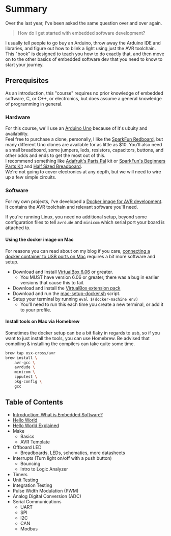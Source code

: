 # Summary

Over the last year, I've been asked the same question over and over again.

> How do I get started with embedded software development?

I usually tell people to go buy an Arduino, throw away the Arduino IDE and libraries, and figure out how to blink a light using just the AVR toolchain.  
This "book" is designed to teach you how to do exactly that, and then move on to the other basics of embedded software dev that you need to know to start your journey.

## Prerequisites

As an introduction, this "course" requires no prior knowledge of embedded software, C, or C++, or electronics, but does assume a general knowledge of programming in general.

### Hardware

For this course, we'll use an [Arduino Uno](https://store.arduino.cc/usa/arduino-uno-rev3/) because of it's ubuity and availability.  
Feel free to purchase a clone, personally, I like the [SparkFun Redboard](https://www.sparkfun.com/products/13975), but many different Uno clones are available for as little as $10.
You'll also need a small breadboard, some jumpers, leds, resistors, capacitors, buttons, and other odds and ends to get the most out of this.  
I recommend something like [Adafruit's Parts Pal](https://www.adafruit.com/product/2975) kit or [SparkFun's Beginners Parts Kit](https://www.sparkfun.com/products/13973) and [Half Sized Breadboard](https://www.sparkfun.com/products/12002).  
We're not going to cover electronics at any depth, but we will need to wire up a few simple circuits.

### Software

For my own projects, I've developed a [Docker image for AVR development](https://hub.docker.com/r/rubberduck/avr).  
It contains the AVR toolchain and relevant software you'll need.  

If you're running Linux, you need no additional setup, beyond some configuration files to tell `avrdude` and `minicom` which serial port your board is attached to.

#### Using the docker image on Mac

For reasons you can read about on my blog if you care, [connecting a docker container to USB ports on Mac](https://christopherjmcclellan.wordpress.com/2019/04/21/using-usb-with-docker-for-mac/) requires a bit more software and setup.

- Download and Install [VirtualBox 6.06](https://www.virtualbox.org/wiki/Downloads) or greater.
  - You MUST have version 6.06 or greater, there was a bug in earlier versions that cause this to fail.
- Download and install the [VirtualBox extension pack](https://download.virtualbox.org/virtualbox/6.0.6/Oracle_VM_VirtualBox_Extension_Pack-6.0.6.vbox-extpack)
- Download and run the [mac-setup-docker.sh](mac-setup-docker.sh) script.
- Setup your terminal by running `eval $(docker-machine env)`
  - You'll need to run this each time you create a new terminal, or add it to your profile.

#### Install tools on Mac via Homebrew

Sometimes the docker setup can be a bit flaky in regards to usb, so if you want to just install the tools, you can use Homebrew.
Be advised that compiling & installing the compilers can take quite some time.

```bash
brew tap osx-cross/avr
brew install \
    avr-gcc \
    avrdude \
    minicom \
    cpputest \
    pkg-config \
    gcc
```

## Table of Contents

 - [Introduction: What is Embedded Software?](./00-intro.md)
 - [Hello World](./01-hello-world.md)
 - [Hello World Explained](./02-hello-world-explained.md)
 - Make
   - Basics
   - AVR Template
 - Offboard LED
   - Breadboards, LEDs, schematics, more datasheets
 - Interrupts (Turn light on/off with a push button)
   - Bouncing
   - Intro to Logic Analyzer
 - Timers
 - Unit Testing
 - Integration Testing
 - Pulse Width Modulation (PWM)
 - Analog Digital Conversion (ADC)
 - Serial Communications
   - UART
   - SPI
   - I2C
   - CAN
   - Modbus
